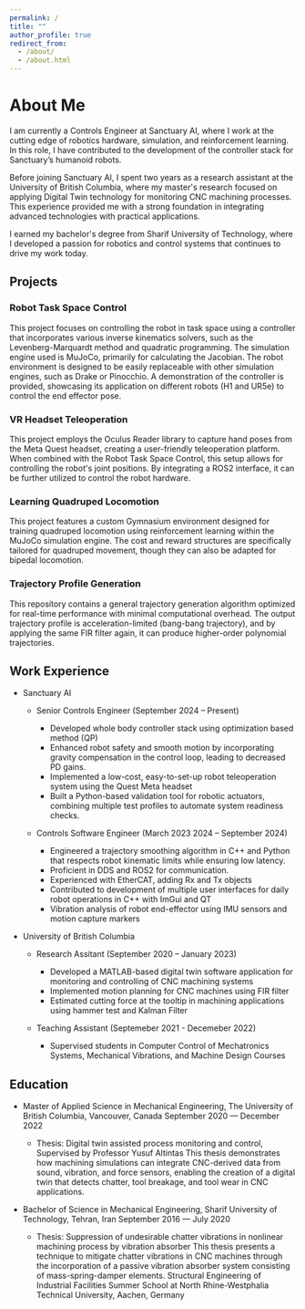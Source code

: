```yaml
---
permalink: /
title: ""
author_profile: true
redirect_from: 
  - /about/
  - /about.html
---
```


About Me
========

I am currently a Controls Engineer at Sanctuary AI, where I work at the cutting edge of robotics hardware, simulation, and reinforcement learning. In this role, I have contributed to the development of the controller stack for Sanctuary’s humanoid robots.

Before joining Sanctuary AI, I spent two years as a research assistant at the University of British Columbia, where my master's research focused on applying Digital Twin technology for monitoring CNC machining processes. This experience provided me with a strong foundation in integrating advanced technologies with practical applications.

I earned my bachelor's degree from Sharif University of Technology, where I developed a passion for robotics and control systems that continues to drive my work today.

Projects
--------

### Robot Task Space Control
This project focuses on controlling the robot in task space using a controller that incorporates various inverse kinematics solvers, such as the Levenberg-Marquardt method and quadratic programming. The simulation engine used is MuJoCo, primarily for calculating the Jacobian. The robot environment is designed to be easily replaceable with other simulation engines, such as Drake or Pinocchio. A demonstration of the controller is provided, showcasing its application on different robots (H1 and UR5e) to control the end effector pose.

### VR Headset Teleoperation
This project employs the Oculus Reader library to capture hand poses from the Meta Quest headset, creating a user-friendly teleoperation platform. When combined with the Robot Task Space Control, this setup allows for controlling the robot's joint positions. By integrating a ROS2 interface, it can be further utilized to control the robot hardware.

### Learning Quadruped Locomotion
This project features a custom Gymnasium environment designed for training quadruped locomotion using reinforcement learning within the MuJoCo simulation engine. The cost and reward structures are specifically tailored for quadruped movement, though they can also be adapted for bipedal locomotion.

### Trajectory Profile Generation
This repository contains a general trajectory generation algorithm optimized for real-time performance with minimal computational overhead. The output trajectory profile is acceleration-limited (bang-bang trajectory), and by applying the same FIR filter again, it can produce higher-order polynomial trajectories.


Work Experience
---------------

* Sanctuary AI
  * Senior Controls Engineer (September 2024 – Present)
    * Developed whole body controller stack using optimization based method (QP)
    * Enhanced robot safety and smooth motion by incorporating gravity compensation in the control loop, leading to decreased PD gains.
    * Implemented a low-cost, easy-to-set-up robot teleoperation system using the Quest Meta headset
    * Built a Python-based validation tool for robotic actuators, combining multiple test profiles to automate system readiness checks.
    

  * Controls Software Engineer (March 2023 2024 – September 2024)
    * Engineered a trajectory smoothing algorithm in C++ and Python that respects robot kinematic limits while ensuring low latency.
    * Proficient in DDS and ROS2 for communication.
    * Experienced with EtherCAT, adding Rx and Tx objects 
    * Contributed to development of multiple user interfaces for daily robot operations in C++ with ImGui and QT
    * Vibration analysis of robot end-effector using IMU sensors and motion capture markers

* University of British Columbia

  * Research Assitant (September 2020 – January 2023)
    * Developed a MATLAB-based digital twin software application for monitoring and controlling of CNC machining systems
    * Implemented motion planning for CNC machines using FIR filter
    * Estimated cutting force at the tooltip in machining applications using hammer test and Kalman Filter
  
  * Teaching Assistant (Septemeber 2021 - Decemeber 2022)
    * Supervised students in Computer Control of Mechatronics Systems, Mechanical Vibrations, and Machine Design Courses

Education
---------

* Master of Applied Science in Mechanical Engineering, The University of British Columbia, Vancouver, Canada
  September 2020 — December 2022
  * Thesis: Digital twin assisted process monitoring and control, Supervised by Professor Yusuf Altintas This thesis demonstrates how machining simulations can integrate CNC-derived data from sound, vibration, and force sensors, enabling the creation of a digital twin that detects chatter, tool breakage, and tool wear in CNC applications.

* Bachelor of Science in Mechanical Engineering, Sharif University of Technology, Tehran, Iran
  September 2016 — July 2020
  * Thesis: Suppression of undesirable chatter vibrations in nonlinear machining process by vibration absorber This thesis presents a technique to mitigate chatter vibrations in CNC machines through the incorporation of a passive vibration absorber system consisting of mass-spring-damper elements.
  Structural Engineering of Industrial Facilities Summer School at North Rhine-Westphalia Technical University, Aachen, Germany


